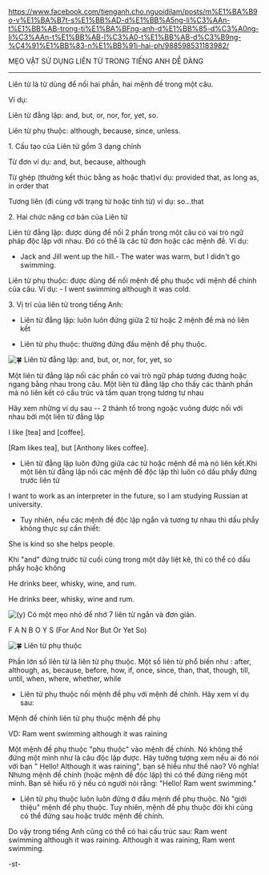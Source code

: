https://www.facebook.com/tienganh.cho.nguoidilam/posts/m%E1%BA%B9o-v%E1%BA%B7t-s%E1%BB%AD-d%E1%BB%A5ng-li%C3%AAn-t%E1%BB%AB-trong-ti%E1%BA%BFng-anh-d%E1%BB%85-d%C3%A0ng-li%C3%AAn-t%E1%BB%AB-l%C3%A0-t%E1%BB%AB-d%C3%B9ng-%C4%91%E1%BB%83-n%E1%BB%91i-hai-ph/988598531183982/

MẸO VẶT SỬ DỤNG LIÊN TỪ TRONG TIẾNG ANH DỄ DÀNG

-----------------------------------

Liên từ là từ dùng để nối hai phần, hai mệnh đề trong một câu.

Ví dụ:

Liên từ đẳng lập: and, but, or, nor, for, yet, so.

Liên từ phụ thuộc: although, because, since, unless.

1\. Cấu tạo của Liên từ gồm 3 dạng chính

Từ đơn ví dụ: and, but, because, although

Từ ghép (thường kết thúc bằng as hoặc that)ví dụ: provided that, as long as, in order that

Tương liên (đi cùng với trạng từ hoặc tính từ) ví dụ: so...that

2\. Hai chức năng cơ bản của Liên từ

Liên từ đẳng lập: được dùng để nối 2 phần trong một câu có vai trò ngữ pháp độc lập với nhau. Đó có thể là các từ đơn hoặc các mệnh đề. Ví dụ:

- Jack and Jill went up the hill.- The water was warm, but I didn't go swimming.

Liên từ phụ thuộc: được dùng để nối mệnh đề phụ thuộc với mệnh đề chính của câu. Ví dụ: - I went swimming although it was cold.

3\. Vị trí của liên từ trong tiếng Anh:

* Liên từ đẳng lập: luôn luôn đứng giữa 2 từ hoặc 2 mệnh đề mà nó liên kết

* Liên từ phụ thuộc: thường đứng đầu mệnh đề phụ thuộc.

![🍀](https://static.xx.fbcdn.net/images/emoji.php/v9/t87/1/16/1f340.png) Liên từ đẳng lập: and, but, or, nor, for, yet, so

Một liên từ đẳng lập nối các phần có vai trò ngữ pháp tương đương hoặc ngang bằng nhau trong câu. Một liên từ đẳng lập cho thấy các thành phần mà nó liên kết có cấu trúc và tầm quan trọng tương tự nhau

Hãy xem những ví dụ sau -- 2 thành tố trong ngoặc vuông được nối với nhau bởi một liên từ đẳng lập

I like [tea] and [coffee].

[Ram likes tea], but [Anthony likes coffee].

- Liên từ đẳng lập luôn đứng giữa các từ hoặc mệnh đề mà nó liên kết.Khi một liên từ đẳng lập nối các mệnh đề độc lập thì luôn có dấu phẩy đứng trước liên từ

I want to work as an interpreter in the future, so I am studying Russian at university.

- Tuy nhiên, nếu các mệnh đề độc lập ngắn và tương tự nhau thì dấu phẩy không thực sự cần thiết:

She is kind so she helps people.

Khi "and" đứng trước từ cuối cùng trong một dãy liệt kê, thì có thể có dấu phẩy hoặc không

He drinks beer, whisky, wine, and rum.

He drinks beer, whisky, wine and rum.

![(y)](https://static.xx.fbcdn.net/images/emoji.php/v9/e40/1/16/LIKE.png) Có một mẹo nhỏ để nhớ 7 liên từ ngắn và đơn giản.

F A N B O Y S (For And Nor But Or Yet So)

![🍀](https://static.xx.fbcdn.net/images/emoji.php/v9/t87/1/16/1f340.png) Liên từ phụ thuộc

Phần lớn số liên từ là liên từ phụ thuộc. Một số liên từ phổ biến như : after, although, as, because, before, how, if, once, since, than, that, though, till, until, when, where, whether, while

- Liên từ phụ thuộc nối mệnh đề phụ với mệnh đề chính. Hãy xem ví dụ sau:

Mệnh đề chính liên từ phụ thuộc mệnh đề phụ

VD: Ram went swimming although it was raining

Một mệnh đề phụ thuộc "phụ thuộc" vào mệnh đề chính. Nó không thể đứng một mình như là câu độc lập được. Hãy tưởng tượng xem nếu ai đó nói với bạn " Hello! Although it was raining", bạn sẽ hiểu như thế nào? Vô nghĩa! Nhưng mệnh đề chính (hoặc mệnh đề độc lập) thì có thể đứng riêng một mình. Bạn sẽ hiểu rõ ý nếu có người nói rằng: "Hello! Ram went swimming."

- Liên từ phụ thuộc luôn luôn đứng ở đầu mệnh đề phụ thuộc. Nó "giới thiệu" mệnh đề phụ thuộc. Tuy nhiên, mệnh đề phụ thuộc đôi khi cũng có thể đứng sau hoặc trước mệnh đề chính.

Do vậy trong tiếng Anh cũng có thể có hai cấu trúc sau: Ram went swimming although it was raining. Although it was raining, Ram went swimming.

-st-